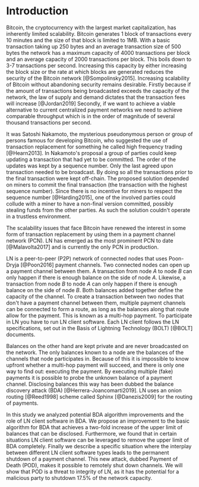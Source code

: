 Introduction
============

Bitcoin, the cryptocurrency with the largest market capitalization, has inherently limited scalability. Bitcoin generates 1 block of transactions every 10 minutes and the size of that block is limited to 1MB. With a basic transaction taking up 250 bytes and an average transaction size of 500 bytes the network has a maximum capacity of 4000 transactions per block and an average capacity of 2000 transactions per block. This boils down to 3-7 transactions per second. Increasing this capacity by either increasing the block size or the rate at which blocks are generated reduces the security of the Bitcoin network [@Sompolinsky2015]. Increasing scalability of Bitcoin without abandoning security remains desirable. Firstly because if the amount of transactions being broadcasted exceeds the capacity of the network, the law of supply and demand dictates that the transaction fees will increase [@Jordan2019] Secondly, if we want to achieve a viable alternative to current centralized payment networks we need to achieve comparable throughput which is in the order of magnitude of several thousand transactions per second.

It was Satoshi Nakamoto, the mysterious pseudonymous person or group of persons famous for developing Bitcoin, who suggested the use of transaction replacement for something he called high frequency trading [@Hearn2013]. In Nakamoto's proposal a group of parties could keep updating a transaction that had yet to be committed. The order of the updates was kept by a sequence number. Only the last agreed upon transaction needed to be broadcast. By doing so all the transactions prior to the final transaction were kept off-chain. The proposed solution depended on miners to commit the final transaction (the transaction with the highest sequence number). Since there is no incentive for miners to respect the sequence number [@Harding2015], one of the involved parties could collude with a miner to have a non-final version committed, possibly stealing funds from the other parties. As such the solution couldn't operate in a trustless environment.

The scalability issues that face Bitcoin have renewed the interest in some form of transaction replacement by using them in a payment channel network (PCN). LN has emerged as the most prominent PCN to date [@Malavolta2017] and is currently the only PCN in production. 

LN is a peer-to-peer (P2P) network of connected nodes that uses Poon-Dryja [@Poon2016] payment channels. Two connected nodes can open up a payment channel between them. A transaction from node $A$ to node $B$ can only happen if there is enough balance on the side of node $A$. Likewise, a transaction from node $B$ to node $A$ can only happen if there is enough balance on the side of node $B$. Both balances added together define the capacity of the channel. To create a transaction between two nodes that don't have a payment channel between them, multiple payment channels can be connected to form a route, as long as the balances along that route allow for the payment. This is known as a multi-hop payment. To participate in LN you have to run LN client software. Each LN client follows the LN specifications, set out in the Basis of Lightning Technology (BOLT) [@BOLT] documents.

Balances on the other hand are kept private and are never broadcasted on the network. The only balances known to a node are the balances of the channels that node participates in. Because of this it is impossible to know upfront whether a multi-hop payment will succeed, and there is only one way to find out: executing the payment. By executing multiple (fake) payments it is possible to probe the unknown balance of a payment channel. Disclosing balances this way has been dubbed the balance discovery attack (BDA) [@Herrera-Joancomarti2019]. LN uses an onion routing [@Reed1998] scheme called Sphinx [@Danezis2009] for the routing of payments.

In this study we analyzed potential BDA algorithm improvements and the role of LN client software in BDA. We propose an improvement to the basic algorithm for BDA that achieves a two-fold increase of the upper limit of balances that can be disclosed. Furthermore, we found that in certain situations LN client software can be leveraged to remove the upper limit of BDA completely. Finally we describe a specific situation where the interplay between different LN client software types leads to the permanent shutdown of a payment channel. This new attack, dubbed Payment of Death (POD), makes it possible to remotely shut down channels. We will show that POD is a threat to integrity of LN, as it has the potential for a malicious party to shutdown 17.5% of the network capacity.
